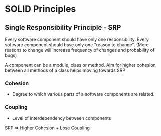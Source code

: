 # SOLID Principles

## Single Responsibility Principle - SRP

Every software component should have only one responsibility.
Every software component should have only one "reason to change". (More reasons to change will increase frequency of changes and probability of bugs)

A component can be a module, class or method.
Aim for higher cohesion between all methods of a class helps moving towards SRP

### Cohesion

- Degree to which various parts of a software components are related.

### Coupling

- Level of interdependency between components

SRP => Higher Cohesion + Lose Coupling
